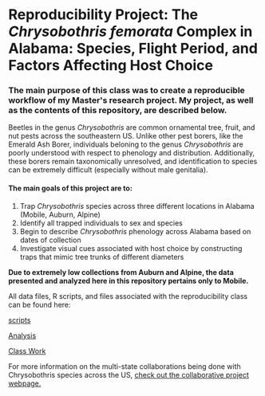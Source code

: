 # Reproducibility Project: The *Chrysobothris femorata* Complex in Alabama: Species, Flight Period, and Factors Affecting Host Choice

### The main purpose of this class was to create a reproducible workflow of my Master's research project. My project, as well as the contents of this repository, are described below.

Beetles in the genus *Chrysobothris* are common ornamental tree, fruit, and nut pests across the southeastern US. 
Unlike other pest borers, like the Emerald Ash Borer, individuals beloning to the genus *Chrysobothris* are poorly understood with respect to phenology and distribution. 
Additionally, these borers remain taxonomically unresolved, and identification to species can be extremely difficult (especially without male genitalia).

#### The main goals of this project are to:

1. Trap *Chrysobothris* species across three different locations in Alabama (Mobile, Auburn, Alpine)
2. Identify all trapped individuals to sex and species
3. Begin to describe *Chrysobothris* phenology across Alabama based on dates of collection
4. Investigate visual cues associated with host choice by constructing traps that mimic tree trunks of different diameters

**Due to extremely low collections from Auburn and Alpine, the data presented and analyzed here in this repository pertains only to Mobile.**

All data files, R scripts, and files associated with the reproducibility class can be found here:

[scripts](https://github.com/njbaker61/Reproducibility-Class/tree/main/Scripts)

[Analysis](https://github.com/njbaker61/Reproducibility-Class/tree/main/Analysis)

[Class Work](https://github.com/njbaker61/Reproducibility-Class/tree/main/class%20work/R_practice)


For more information on the multi-state collaborations being done with Chrysobothris species across the US, [check out the collaborative project webpage.](https://www.stopfhb.com)
